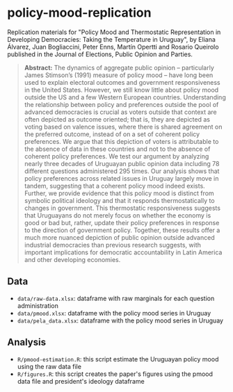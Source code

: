 # policy-mood-replication

Replication materials for "Policy Mood and Thermostatic Representation in Developing Democracies: Taking the Temperature in Uruguay", by Eliana Álvarez, Juan Bogliaccini, Peter Enns, Martín Opertti and Rosario Queirolo published in the Journal of Elections, Public Opinion and Parties.

> **Abstract:** The dynamics of aggregate public opinion – particularly James Stimson’s (1991) measure of policy mood – have long been used to explain electoral outcomes and government responsiveness in the United States. However, we still know little about policy mood outside the US and a few Western European countries. Understanding the relationship between policy and preferences outside the pool of advanced democracies is crucial as voters outside that context are often depicted as outcome oriented; that is, they are depicted as voting based on valence issues, where there is shared agreement on the preferred outcome, instead of on a set of coherent policy preferences. We argue that this depiction of voters is attributable to the absence of data in these countries and not to the absence of coherent policy preferences. We test our argument by analyzing nearly three decades of Uruguayan public opinion data including 78 different questions administered 295 times. Our analysis shows that policy preferences across related issues in Uruguay largely move in tandem, suggesting that a coherent policy mood indeed exists. Further, we provide evidence that this policy mood is distinct from symbolic political ideology and that it responds thermostatically to changes in government. This thermostatic responsiveness suggests that Uruguayans do not merely focus on whether the economy is good or bad but, rather, update their policy preferences in response to the direction of government policy. Together, these results offer a much more nuanced depiction of public opinion outside advanced industrial democracies than previous research suggests, with important implications for democratic accountability in Latin America and other developing economies.

## Data
- `data/raw-data.xlsx`: dataframe with raw marginals for each question administration
- `data/pmood.xlsx`: dataframe with the policy mood series in Uruguay
- `data/pela_data.xlsx`: dataframe with the policy mood series in Uruguay

## Analysis

+ `R/pmood-estimation.R`: this script estimate the Uruguayan policy mood using the raw data file
+ `R/figures.R`: this script creates the paper's figures using the pmood data file and president's ideology dataframe
